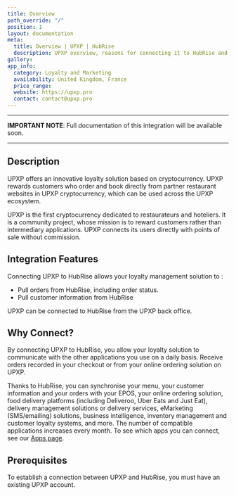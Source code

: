 ```yaml
---
title: Overview
path_override: "/"
position: 1
layout: documentation
meta:
  title: Overview | UPXP | HubRise
  description: UPXP overview, reasons for connecting it to HubRise and summary of integrated features. Synchronise data between your Loyalty management solution and your apps.
gallery:
app_info:
  category: Loyalty and Marketing
  availability: United Kingdom, France
  price_range:
  website: https://upxp.pro
  contact: contact@upxp.pro
---
```


---

**IMPORTANT NOTE**: Full documentation of this integration will be available soon.

---

## Description

UPXP offers an innovative loyalty solution based on cryptocurrency. UPXP rewards customers who order and book directly from partner restaurant websites in UPXP cryptocurrency, which can be used across the UPXP ecosystem.

UPXP is the first cryptocurrency dedicated to restaurateurs and hoteliers. It is a community project, whose mission is to reward customers rather than intermediary applications. UPXP connects its users directly with points of sale without commission.

## Integration Features

Connecting UPXP to HubRise allows your loyalty management solution to :

- Pull orders from HubRise, including order status.
- Pull customer information from HubRise

UPXP can be connected to HubRise from the UPXP back office.

## Why Connect?

By connecting UPXP to HubRise, you allow your loyalty solution to communicate with the other applications you use on a daily basis. Receive orders recorded in your checkout or from your online ordering solution on UPXP.

Thanks to HubRise, you can synchronise your menu, your customer information and your orders with your EPOS, your online ordering solution, food delivery platforms (including Deliveroo, Uber Eats and Just Eat), delivery management solutions or delivery services, eMarketing (SMS/emailing) solutions, business intelligence, inventory management and customer loyalty systems, and more. The number of compatible applications increases every month. To see which apps you can connect, see our [Apps page](/apps).

## Prerequisites

To establish a connection between UPXP and HubRise, you must have an existing UPXP account.
